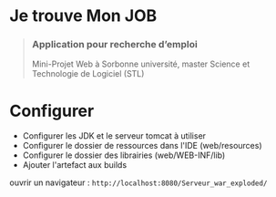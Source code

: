 # Je trouve Mon JOB
> ### Application pour recherche d’emploi
> Mini-Projet Web à Sorbonne université, master Science et Technologie de Logiciel (STL) 

# Configurer
- Configurer les JDK et le serveur tomcat à utiliser 
- Configurer le dossier de ressources dans l'IDE (web/resources)
- Configurer le dossier des librairies (web/WEB-INF/lib)
- Ajouter l'artefact aux builds


ouvrir un navigateur : `http://localhost:8080/Serveur_war_exploded/`
